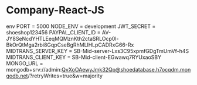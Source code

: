 ﻿# Company-React-JS
env
PORT = 5000
NODE_ENV = development
JWT_SECRET = shoeshop123456
PAYPAL_CLIENT_ID = AV-JY8SeNcdYHTLEeqMQMznKth2ctaSRLOcp0l-BkOrQtMga2rbi8GqpCseBgRhMLlHLpCADRxG66-Rx
MIDTRANS_SERVER_KEY = SB-Mid-server-Lxs3C95xpmfGDgTmUmVf-h4S
MIDTRANS_CLIENT_KEY = SB-Mid-client-EGwawq7RYUxaoSBY
MONGO_URL = mongodb+srv://admin:QvXoOAewyJmk32Qp@shoedatabase.h7ocqdm.mongodb.net/?retryWrites=true&w=majority
